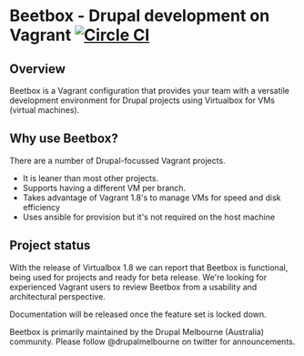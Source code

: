 # Beetbox - Drupal development on Vagrant [![Circle CI](https://circleci.com/gh/drupalmel/beetbox.svg?style=svg)](https://circleci.com/gh/drupalmel/beetbox)

## Overview

Beetbox is a Vagrant configuration that provides your team with a versatile development environment for Drupal projects using Virtualbox for VMs (virtual machines).

## Why use Beetbox?

There are a number of Drupal-focussed Vagrant projects.

* It is leaner than most other projects.
* Supports having a different VM per branch.
* Takes advantage of Vagrant 1.8's to manage VMs for speed and disk efficiency
* Uses ansible for provision but it's not required on the host machine

## Project status

With the release of Virtualbox 1.8 we can report that Beetbox is functional, being used for projects and ready for beta release.
We're looking for experienced Vagrant users to review Beetbox from a usability and architectural perspective.

Documentation will be released once the feature set is locked down.

Beetbox is primarily maintained by the Drupal Melbourne (Australia) community. Please follow @drupalmelbourne on twitter for announcements.
